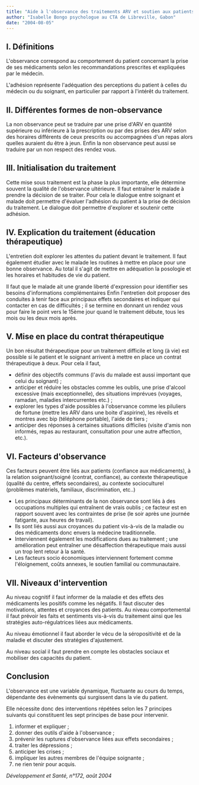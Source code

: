 ```yaml
---
title: "Aide à l'observance des traitements ARV et soutien aux patients"
author: "Isabelle Bongo psychologue au CTA de Libreville, Gabon"
date: "2004-08-05"
---
```


## I. Définitions

L'observance correspond au comportement du patient concernant la prise de ses médicaments selon les recommandations prescrites et expliquées par le médecin.

L'adhésion représente l'adéquation des perceptions du patient à celles du médecin ou du soignant, en particulier par rapport à l'intérêt du traitement.

## II. Différentes formes de non-observance

La non observance peut se traduire par une prise d'ARV en quantité supérieure ou inférieure à la prescription ou par des prises des ARV selon des horaires différents de ceux prescrits ou accompagnées d'un repas alors quelles auraient du être à jeun. Enfin la non observance peut aussi se traduire par un non respect des rendez vous.

## III. Initialisation du traitement

Cette mise sous traitement est la phase la plus importante, elle détermine souvent la qualité de l'observance ultérieure. Il faut entraîner le malade à prendre la décision de se traiter. Pour cela le dialogue entre soignant et malade doit permettre d'évaluer l'adhésion du patient à la prise de décision du traitement. Le dialogue doit permettre d'explorer et soutenir cette adhésion.

## IV. Explication du traitement (éducation thérapeutique)

L'entretien doit explorer les attentes du patient devant le traitement. Il faut également étudier avec le malade les routines à mettre en place pour une bonne observance. Au total il s'agit de mettre en adéquation la posologie et les horaires et habitudes de vie du patient.

Il faut que le malade ait une grande liberté d'expression pour identifier ses besoins d'informations complémentaires Enfin l'entretien doit proposer des conduites à tenir face aux principaux effets secondaires et indiquer qui contacter en cas de difficultés ; il se termine en donnant un rendez vous pour faire le point vers le 15ème jour quand le traitement débute, tous les mois ou les deux mois après.

## V. Mise en place du contrat thérapeutique

Un bon résultat thérapeutique pour un traitement difficile et long (à vie) est possible si le patient et le soignant arrivent à mettre en place un contrat thérapeutique à deux. Pour cela il faut,

- définir des objectifs communs (l'avis du malade est aussi important que celui du soignant) ;
- anticiper et réduire les obstacles comme les oublis, une prise d'alcool excessive (mais exceptionnelle), des situations imprévues (voyages, ramadan, maladies intercurrentes etc.) ;
- explorer les types d'aide possibles à l'observance comme les piluliers de fortune (mettre les ARV dans une boite d'aspirine), les réveils et montres avec bip (téléphone portable), l'aide de tiers ;
- anticiper des réponses à certaines situations difficiles (visite d'amis non informés, repas au restaurant, consultation pour une autre affection, etc.).

## VI. Facteurs d'observance

Ces facteurs peuvent être liés aux patients (confiance aux médicaments), à la relation soignant/soigné (contrat, confiance), au contexte thérapeutique (qualité du centre, effets secondaires), au contexte socioculturel (problèmes matériels, familiaux, discrimination, etc..)

- Les principaux déterminants de la non observance sont liés à des occupations multiples qui entraînent de vrais oublis ; ce facteur est en rapport souvent avec les contraintes de prise (le soir après une journée fatigante, aux heures de travail).
- Ils sont liés aussi aux croyances du patient vis-à-vis de la maladie ou des médicaments donc envers la médecine traditionnelle.
- Interviennent également les modifications dues au traitement ; une amélioration peut entraîner une désaffection thérapeutique mais aussi un trop lent retour à la santé.
- Les facteurs socio économiques interviennent fortement comme l'éloignement, coûts annexes, le soutien familial ou communautaire.

## VII. Niveaux d'intervention

Au niveau cognitif il faut informer de la maladie et des effets des médicaments les positifs comme les négatifs. Il faut discuter des motivations, attentes et croyances des patients. Au niveau comportemental il faut prévoir les faits et sentiments vis-à-vis du traitement ainsi que les stratégies auto-régulatrices liées aux médicaments.

Au niveau émotionnel il faut aborder le vécu de la séropositivité et de la maladie et discuter des stratégies d'ajustement.

Au niveau social il faut prendre en compte les obstacles sociaux et mobiliser des capacités du patient.

## Conclusion

L'observance est une variable dynamique, fluctuante au cours du temps, dépendante des évènements qui surgissent dans la vie du patient.

Elle nécessite donc des interventions répétées selon les 7 principes suivants qui constituent les sept principes de base pour intervenir.

1.  informer et expliquer ;
2.  donner des outils d'aide à l'observance ;
3.  prévenir les ruptures d'observance liées aux effets secondaires ;
4.  traiter les dépressions ;
5.  anticiper les crises ;
6.  impliquer les autres membres de l'équipe soignante ;
7.  ne rien tenir pour acquis.

*Développement et Santé, n°172, août 2004*
